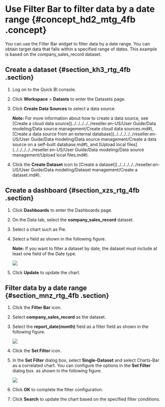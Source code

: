 # Use Filter Bar to filter data by a date range {#concept_hd2_mtg_4fb .concept}

You can use the Filter Bar widget to filter data by a date range. You can obtain target data that falls within a specified range of dates. This example is based on the company\_sales\_record dataset.

## Create a dataset {#section_kh3_rtg_4fb .section}

1.  Log on to the Quick BI console.
2.  Click **Workspace** \> **Datasts** to enter the Datasets page.
3.  Click **Create Data Sources** to select a data source.

    **Note:** For more information about how to create a data source, see [Create a cloud data source](../../../../../reseller.en-US/User Guide/Data modeling/Data source management/Create cloud data sources.md#), [Create a data source from an external database](../../../../../reseller.en-US/User Guide/Data modeling/Data source management/Create a data source on a self-built database.md#), and [Upload local files](../../../../../reseller.en-US/User Guide/Data modeling/Data source management/Upload local files.md#).

4.  Click the **Create Dataset** icon to [Create a dataset](../../../../../reseller.en-US/User Guide/Data modeling/Dataset management/Create a dataset.md#).

## Create a dashboard {#section_xzs_rtg_4fb .section}

1.  Click **Dashboards** to enter the Dashboards page.
2.  On the Data tab, select the **company\_sales\_record** dataset.
3.  Select a chart such as Pie.
4.  Select a field as shown in the following figure.

    **Note:** If you want to filter a dataset by date, the dataset must include at least one field of the Date type.

    ![](http://static-aliyun-doc.oss-cn-hangzhou.aliyuncs.com/assets/img/9189/15541036681887_en-US.png)

5.  Click **Update** to update the chart.

## Filter data by a date range {#section_mnz_rtg_4fb .section}

1.  Click the **Filter Bar** icon.
2.  Select **company\_sales\_record** as the dataset.
3.  Select the **report\_date\(month\)** field as a filter field as shown in the following figure.

    ![](http://static-aliyun-doc.oss-cn-hangzhou.aliyuncs.com/assets/img/24375/155410366842112_en-US.png)

4.  Click the **Set Filter** icon.
5.  In the **Set Filter** dialog box, select **Single-Dataset** and select Charts-Bar as a correlated chart. You can configure the options in the **Set Filter** dialog box. as shown in the following figure.

    ![](http://static-aliyun-doc.oss-cn-hangzhou.aliyuncs.com/assets/img/24375/155410366842113_en-US.png)

6.  Click **OK** to complete the filter configuration.
7.  Click **Search** to update the chart based on the specified filter conditions.

